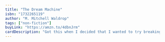 ```yaml
---
title: "The Dream Machine"
isbn: "1732265119"
author: "M. Mitchell Waldrop"
tags: ["non-fiction"]
buyLink: "https://amzn.to/4dbnJrm"
cardDescription: "Got this when I decided that I wanted to try breaking into management."
---
```

